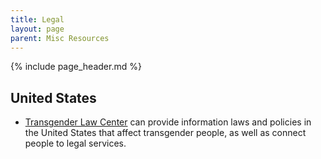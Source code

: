 ```yaml
---
title: Legal
layout: page
parent: Misc Resources
---
```

{% include page_header.md %}

## United States
* [Transgender Law Center](https://transgenderlawcenter.org) can provide information laws and policies in the United States that affect transgender people, as well as connect people to legal services.